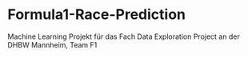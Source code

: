 # Formula1-Race-Prediction
Machine Learning Projekt für das Fach Data Exploration Project an der DHBW Mannheim, Team F1
